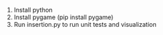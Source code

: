 1. Install python
2. Install pygame (pip install pygame)
3. Run insertion.py to run unit tests and visualization
